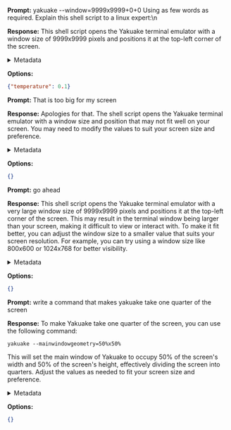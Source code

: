 **Prompt:**
yakuake --window=9999x9999+0+0
 Using as few words as required. Explain this shell script to a linux expert:\n

**Response:**
This shell script opens the Yakuake terminal emulator with a window size of 9999x9999 pixels and positions it at the top-left corner of the screen.

<details><summary>Metadata</summary>

- Duration: 4478 ms
- Datetime: 2023-10-11T16:53:39.383648
- Model: gpt-3.5-turbo-0613

</details>

**Options:**
```json
{"temperature": 0.1}
```

**Prompt:**
That is too big for my screen

**Response:**
Apologies for that. The shell script opens the Yakuake terminal emulator with a window size and position that may not fit well on your screen. You may need to modify the values to suit your screen size and preference.

<details><summary>Metadata</summary>

- Duration: 6107 ms
- Datetime: 2023-10-11T16:54:22.649835
- Model: gpt-3.5-turbo-0613

</details>

**Options:**
```json
{}
```

**Prompt:**
go ahead

**Response:**
This shell script opens the Yakuake terminal emulator with a very large window size of 9999x9999 pixels and positions it at the top-left corner of the screen. This may result in the terminal window being larger than your screen, making it difficult to view or interact with. To make it fit better, you can adjust the window size to a smaller value that suits your screen resolution. For example, you can try using a window size like 800x600 or 1024x768 for better visibility.

<details><summary>Metadata</summary>

- Duration: 11926 ms
- Datetime: 2023-10-11T16:55:08.527031
- Model: gpt-3.5-turbo-0613

</details>

**Options:**
```json
{}
```

**Prompt:**
write a command that makes yakuake take one quarter of the screen

**Response:**
To make Yakuake take one quarter of the screen, you can use the following command:
```
yakuake --mainwindowgeometry=50%x50%
```
This will set the main window of Yakuake to occupy 50% of the screen's width and 50% of the screen's height, effectively dividing the screen into quarters. Adjust the values as needed to fit your screen size and preference.

<details><summary>Metadata</summary>

- Duration: 9328 ms
- Datetime: 2023-10-11T16:56:09.098795
- Model: gpt-3.5-turbo-0613

</details>

**Options:**
```json
{}
```

